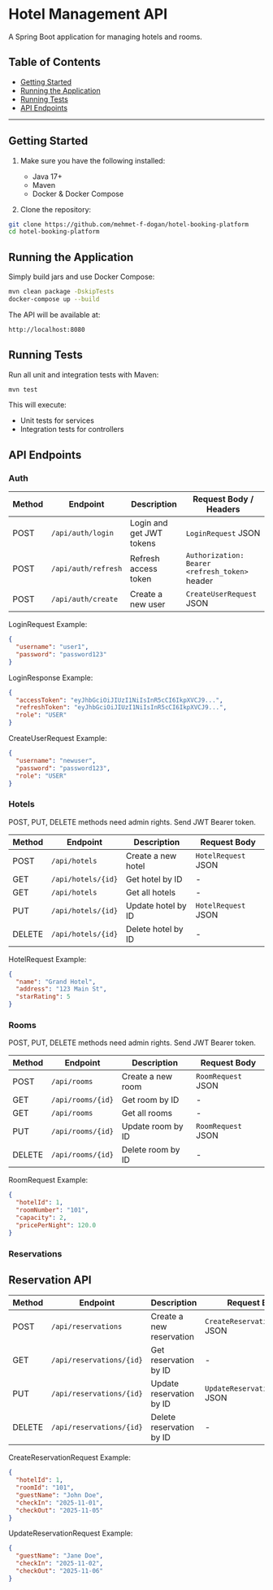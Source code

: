 # Hotel Management API

A Spring Boot application for managing hotels and rooms.

## Table of Contents

- [Getting Started](#getting-started)
- [Running the Application](#running-the-application)
- [Running Tests](#running-tests)
- [API Endpoints](#api-endpoints)

---

## Getting Started

1. Make sure you have the following installed:

   - Java 17+
   - Maven
   - Docker & Docker Compose

2. Clone the repository:

```bash
git clone https://github.com/mehmet-f-dogan/hotel-booking-platform
cd hotel-booking-platform
```

## Running the Application

Simply build jars and use Docker Compose:

```bash
mvn clean package -DskipTests
docker-compose up --build
```

The API will be available at:

```bash
http://localhost:8080
```

## Running Tests

Run all unit and integration tests with Maven:

```bash
mvn test
```

This will execute:

- Unit tests for services
- Integration tests for controllers

## API Endpoints

### Auth

| Method | Endpoint            | Description              | Request Body / Headers                         |
| ------ | ------------------- | ------------------------ | ---------------------------------------------- |
| POST   | `/api/auth/login`   | Login and get JWT tokens | `LoginRequest` JSON                            |
| POST   | `/api/auth/refresh` | Refresh access token     | `Authorization: Bearer <refresh_token>` header |
| POST   | `/api/auth/create`  | Create a new user        | `CreateUserRequest` JSON                       |

LoginRequest Example:

```json
{
  "username": "user1",
  "password": "password123"
}
```

LoginResponse Example:

```json
{
  "accessToken": "eyJhbGciOiJIUzI1NiIsInR5cCI6IkpXVCJ9...",
  "refreshToken": "eyJhbGciOiJIUzI1NiIsInR5cCI6IkpXVCJ9...",
  "role": "USER"
}
```

CreateUserRequest Example:

```json
{
  "username": "newuser",
  "password": "password123",
  "role": "USER"
}
```

### Hotels

POST, PUT, DELETE methods need admin rights. Send JWT Bearer token.

| Method | Endpoint           | Description        | Request Body        |
| ------ | ------------------ | ------------------ | ------------------- |
| POST   | `/api/hotels`      | Create a new hotel | `HotelRequest` JSON |
| GET    | `/api/hotels/{id}` | Get hotel by ID    | -                   |
| GET    | `/api/hotels`      | Get all hotels     | -                   |
| PUT    | `/api/hotels/{id}` | Update hotel by ID | `HotelRequest` JSON |
| DELETE | `/api/hotels/{id}` | Delete hotel by ID | -                   |

HotelRequest Example:

```json
{
  "name": "Grand Hotel",
  "address": "123 Main St",
  "starRating": 5
}
```

### Rooms

POST, PUT, DELETE methods need admin rights. Send JWT Bearer token.

| Method | Endpoint          | Description       | Request Body       |
| ------ | ----------------- | ----------------- | ------------------ |
| POST   | `/api/rooms`      | Create a new room | `RoomRequest` JSON |
| GET    | `/api/rooms/{id}` | Get room by ID    | -                  |
| GET    | `/api/rooms`      | Get all rooms     | -                  |
| PUT    | `/api/rooms/{id}` | Update room by ID | `RoomRequest` JSON |
| DELETE | `/api/rooms/{id}` | Delete room by ID | -                  |

RoomRequest Example:

```json
{
  "hotelId": 1,
  "roomNumber": "101",
  "capacity": 2,
  "pricePerNight": 120.0
}
```

### Reservations

## Reservation API

| Method | Endpoint                 | Description              | Request Body                    |
| ------ | ------------------------ | ------------------------ | ------------------------------- |
| POST   | `/api/reservations`      | Create a new reservation | `CreateReservationRequest` JSON |
| GET    | `/api/reservations/{id}` | Get reservation by ID    | -                               |
| PUT    | `/api/reservations/{id}` | Update reservation by ID | `UpdateReservationRequest` JSON |
| DELETE | `/api/reservations/{id}` | Delete reservation by ID | -                               |

CreateReservationRequest Example:

```json
{
  "hotelId": 1,
  "roomId": "101",
  "guestName": "John Doe",
  "checkIn": "2025-11-01",
  "checkOut": "2025-11-05"
}
```

UpdateReservationRequest Example:

```json
{
  "guestName": "Jane Doe",
  "checkIn": "2025-11-02",
  "checkOut": "2025-11-06"
}
```
